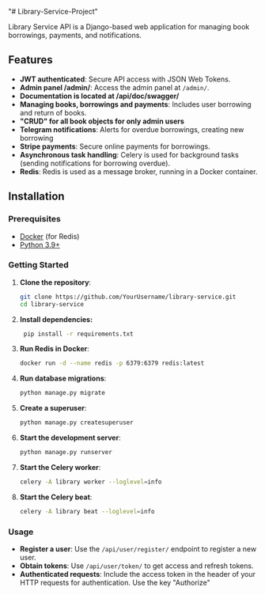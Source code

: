 "# Library-Service-Project"

Library Service API is a Django-based web application for managing book borrowings, payments, and notifications. 
## Features

- **JWT authenticated**: Secure API access with JSON Web Tokens.
- **Admin panel /admin/**: Access the admin panel at `/admin/`.
- **Documentation is located at /api/doc/swagger/**
- **Managing books, borrowings and payments**: Includes user borrowing and return of books.
- **"CRUD" for all book objects for only admin users**
- **Telegram notifications**: Alerts for overdue borrowings, creating new borrowing
- **Stripe payments**: Secure online payments for borrowings.
- **Asynchronous task handling**: Celery is used for background tasks (sending notifications for borrowing overdue).
- **Redis**: Redis is used as a message broker, running in a Docker container.

## Installation

### Prerequisites

- [Docker](https://docs.docker.com/get-docker/) (for Redis)
- [Python 3.9+](https://www.python.org/downloads/)

### Getting Started

1. **Clone the repository**:

   ```bash
   git clone https://github.com/YourUsername/library-service.git
   cd library-service

2. **Install dependencies:**
   ```bash
    pip install -r requirements.txt
    ```

3. **Run Redis in Docker**:

    ```bash
    docker run -d --name redis -p 6379:6379 redis:latest
    ```

4. **Run database migrations**:

    ```bash
    python manage.py migrate
    ```

5. **Create a superuser**:

    ```bash
    python manage.py createsuperuser
   ```
 
6. **Start the development server**:

    ```bash
    python manage.py runserver
    ```  

7. **Start the Celery worker**:

    ```bash
    celery -A library worker --loglevel=info
    ```

8. **Start the Celery beat**:

    ```bash
    celery -A library beat --loglevel=info
    ```
### Usage

- **Register a user**: Use the `/api/user/register/` endpoint to register a new user.
- **Obtain tokens**: Use `/api/user/token/` to get access and refresh tokens.
- **Authenticated requests**: Include the access token in the header of your HTTP requests for authentication. Use the key "Authorize"

